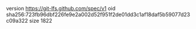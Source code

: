 version https://git-lfs.github.com/spec/v1
oid sha256:723fb96dbf226fe9e2a002d52f951f2de01dd3c1af18daf5b59077d23c09a322
size 1822
